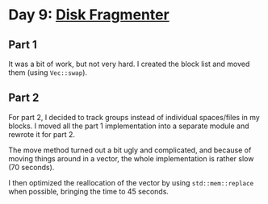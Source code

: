 # Day 9: [Disk Fragmenter](https://adventofcode.com/2024/day/9)

## Part 1

It was a bit of work, but not very hard. I created the block list and moved them (using `Vec::swap`).

## Part 2

For part 2, I decided to track groups instead of individual spaces/files in my blocks. I moved all the part 1 implementation into a separate module and rewrote it for part 2.

The move method turned out a bit ugly and complicated, and because of moving things around in a vector, the whole implementation is rather slow (70 seconds).

I then optimized the reallocation of the vector by using `std::mem::replace` when possible, bringing the time to 45 seconds.